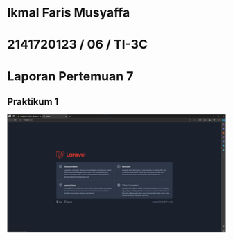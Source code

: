# Ikmal Faris Musyaffa
# 2141720123 / 06 / TI-3C
# Laporan Pertemuan 7

## Praktikum 1
![gambar](images/p1-1.png)